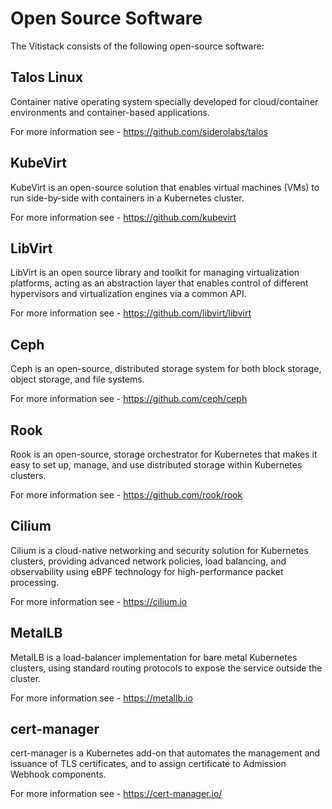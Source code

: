 # Open Source Software

The Vitistack consists of the following open-source software:

## Talos Linux
Container native operating system specially developed for cloud/container environments and container-based applications.

For more information see - https://github.com/siderolabs/talos 

## KubeVirt
KubeVirt is an open-source solution that enables virtual machines (VMs) to run side-by-side with containers in a Kubernetes cluster.

For more information see - https://github.com/kubevirt

## LibVirt
LibVirt is an open source library and toolkit for managing virtualization platforms, acting as an abstraction layer that enables control of different hypervisors and virtualization engines via a common API.

For more information see - https://github.com/libvirt/libvirt

## Ceph
Ceph is an open-source, distributed storage system for both block storage, object storage, and file systems.

For more information see - https://github.com/ceph/ceph

## Rook
Rook is an open-source, storage orchestrator for Kubernetes that makes it easy to set up, manage, and use distributed storage within Kubernetes clusters.

For more information see - https://github.com/rook/rook

## Cilium
Cilium is a cloud-native networking and security solution for Kubernetes clusters, providing advanced network policies, load balancing, and observability using eBPF technology for high-performance packet processing.

For more information see - https://cilium.io

## MetalLB
MetalLB is a load-balancer implementation for bare metal Kubernetes clusters, using standard routing protocols to expose the service outside the cluster.

For more information see - https://metallb.io

## cert-manager
cert-manager is a Kubernetes add-on that automates the management and issuance of TLS certificates, and to assign certificate to Admission Webhook components.

For more information see - https://cert-manager.io/
